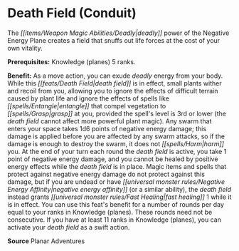 ﻿---
cssclass: [feats]

---
# Death Field (Conduit)

The _[[items/Weapon Magic Abilities/Deadly|deadly]]_ power of the Negative Energy Plane creates a field that snuffs out life forces at the cost of your own vitality.

**Prerequisites:** Knowledge (planes) 5 ranks.

**Benefit:** As a move action, you can exude _deadly_ energy from your body. While this _[[feats/Death Field|death field]]_ is in effect, small plants wither and recoil from you, allowing you to ignore the effects of difficult terrain caused by plant life and ignore the effects of spells like _[[spells/Entangle|entangle]]_ that compel vegetation to _[[spells/Grasp|grasp]]_ at you, provided the spell's level is 3rd or lower (the _death field_ cannot affect more powerful plant magic). Any swarm that enters your space takes 1d6 points of negative energy damage; this damage is applied before you are affected by any swarm attacks, so if the damage is enough to destroy the swarm, it does not _[[spells/Harm|harm]]_ you. At the end of your turn each round the _death field_ is active, you take 1 point of negative energy damage, and you cannot be healed by positive energy effects while the _death field_ is in place. Magic items and spells that protect against negative energy damage do not protect against this damage, but if you are undead or have _[[universal monster rules/Negative Energy Affinity|negative energy affinity]]_ (or a similar ability), the _death field_ instead grants _[[universal monster rules/Fast Healing|fast healing]]_ 1 while it is in effect. You can use this feat's benefit for a number of rounds per day equal to your ranks in Knowledge (planes). These rounds need not be consecutive. If you have at least 11 ranks in Knowledge (planes), you can activate your _death field_ as a swift action.

**Source** Planar Adventures